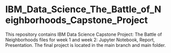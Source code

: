 # IBM_Data_Science_The_Battle_of_Neighborhoods_Capstone_Project

This repository contains IBM Data Science Capstone Project: The Battle of Neighborhoods files for week 1 and week 2: Jupyter Notebook, Report, Presentation. The final project is located in the main branch and main folder.
